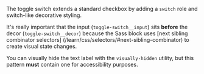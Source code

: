 The toggle switch extends a standard checkbox by adding a `switch` role and
switch-like decorative styling.

It's really important that the input (`toggle-switch__input`) sits **before**
the decor (`toggle-switch__decor`) because the Sass block uses [next sibling
combinator selectors]
(/learn/css/selectors/#next-sibling-combinator) to create
visual state changes.

You can visually hide the text label with the `visually-hidden` utility, but
this pattern **must** contain one for accessibility purposes.
